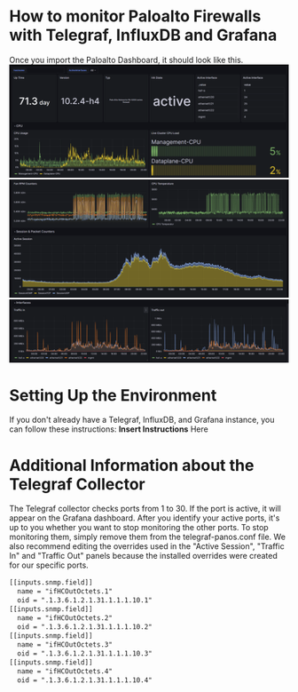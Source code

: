 # How to monitor Paloalto Firewalls with Telegraf, InfluxDB and Grafana
Once you import the Paloalto Dashboard, it should look like this.
![Dashboard](/paloalto/pictures/Dashboard1.png)
![Dashboard](/paloalto/pictures/Dashboard2.png)
![Dashboard](/paloalto/pictures/Dashbaord3.png)

# Setting Up the Environment
If you don't already have a Telegraf, InfluxDB, and Grafana instance, you can follow these instructions: **Insert Instructions** Here

# Additional Information about the Telegraf Collector
The Telegraf collector checks ports from 1 to 30. If the port is active, it will appear on the Grafana dashboard. After you identify your active ports, it's up to you whether you want to stop monitoring the other ports. To stop monitoring them, simply remove them from the telegraf-panos.conf file. We also recommend editing the overrides used in the "Active Session", "Traffic In" and "Traffic Out" panels because the installed overrides were created for our specific ports.
```
[[inputs.snmp.field]]
  name = "ifHCOutOctets.1"
  oid = ".1.3.6.1.2.1.31.1.1.1.10.1"
[[inputs.snmp.field]]
  name = "ifHCOutOctets.2"
  oid = ".1.3.6.1.2.1.31.1.1.1.10.2"
[[inputs.snmp.field]]
  name = "ifHCOutOctets.3"
  oid = ".1.3.6.1.2.1.31.1.1.1.10.3"
[[inputs.snmp.field]]
  name = "ifHCOutOctets.4"
  oid = ".1.3.6.1.2.1.31.1.1.1.10.4"
```
